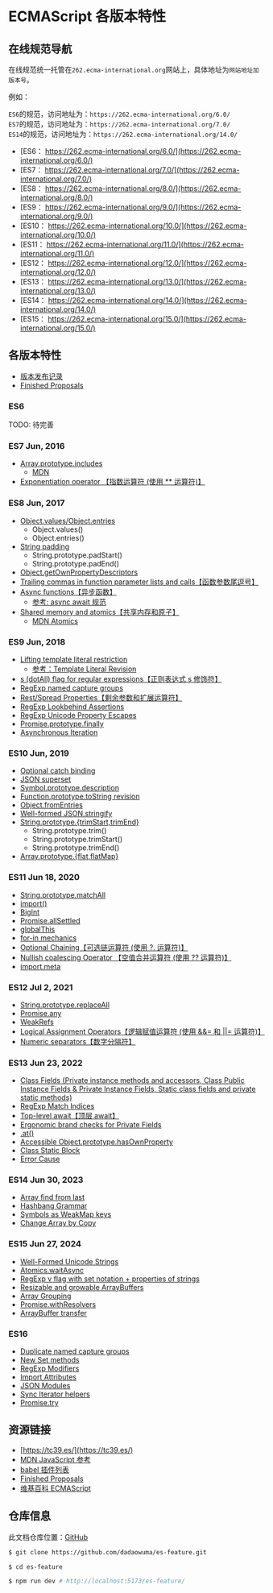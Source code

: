 # ECMAScript 各版本特性

## 在线规范导航

在线规范统一托管在`262.ecma-international.org`网站上，具体地址为`网站地址加版本号`。

例如：

`ES6`的规范，访问地址为：`https://262.ecma-international.org/6.0/`  
`ES7`的规范，访问地址为：`https://262.ecma-international.org/7.0/`  
`ES14`的规范，访问地址为：`https://262.ecma-international.org/14.0/`

- [ES6： https://262.ecma-international.org/6.0/](https://262.ecma-international.org/6.0/)
- [ES7： https://262.ecma-international.org/7.0/](https://262.ecma-international.org/7.0/)
- [ES8： https://262.ecma-international.org/8.0/](https://262.ecma-international.org/8.0/)
- [ES9： https://262.ecma-international.org/9.0/](https://262.ecma-international.org/9.0/)
- [ES10： https://262.ecma-international.org/10.0/](https://262.ecma-international.org/10.0/)
- [ES11： https://262.ecma-international.org/11.0/](https://262.ecma-international.org/11.0/)
- [ES12： https://262.ecma-international.org/12.0/](https://262.ecma-international.org/12.0/)
- [ES13： https://262.ecma-international.org/13.0/](https://262.ecma-international.org/13.0/)
- [ES14： https://262.ecma-international.org/14.0/](https://262.ecma-international.org/14.0/)
- [ES15： https://262.ecma-international.org/15.0/](https://262.ecma-international.org/15.0/)

## 各版本特性

- [版本发布记录](https://github.com/tc39/ecma262/releases)
- [Finished Proposals](https://github.com/tc39/proposals/blob/main/finished-proposals.md)

### ES6

TODO: 待完善

### ES7 Jun, 2016

- [Array.prototype.includes](https://github.com/tc39/proposal-Array.prototype.includes)
  - [MDN](https://developer.mozilla.org/zh-CN/docs/Web/JavaScript/Reference/Global_Objects/Array/includes)
- [Exponentiation operator 【指数运算符 (使用 \*\* 运算符)】](https://github.com/tc39/proposal-exponentiation-operator)

### ES8 Jun, 2017

- [Object.values/Object.entries](https://github.com/tc39/proposal-object-values-entries)
  - Object.values()
  - Object.entries()
- [String padding](https://github.com/tc39/proposal-string-pad-start-end)
  - String.prototype.padStart()
  - String.prototype.padEnd()
- [Object.getOwnPropertyDescriptors](https://github.com/tc39/proposal-object-getownpropertydescriptors)
- [Trailing commas in function parameter lists and calls【函数参数尾逗号】](https://github.com/tc39/proposal-trailing-function-commas)
- [Async functions【异步函数】](https://github.com/tc39/proposal-async-await)
  - [参考: async await 规范](https://tc39.es/proposal-async-await/)
- [Shared memory and atomics【共享内存和原子】](https://github.com/tc39/proposal-ecmascript-sharedmem)
  - [MDN Atomics](https://developer.mozilla.org/zh-CN/docs/Web/JavaScript/Reference/Global_Objects/Atomics)

### ES9 Jun, 2018

- [Lifting template literal restriction](https://github.com/tc39/proposal-template-literal-revision)
  - [参考：Template Literal Revision](https://tc39.es/proposal-template-literal-revision/)
- [s (dotAll) flag for regular expressions【正则表达式 s 修饰符】](https://github.com/tc39/proposal-regexp-dotall-flag)
- [RegExp named capture groups](https://github.com/tc39/proposal-regexp-named-groups)
- [Rest/Spread Properties【剩余参数和扩展运算符】](https://github.com/tc39/proposal-object-rest-spread)
- [RegExp Lookbehind Assertions](https://github.com/tc39/proposal-regexp-lookbehind)
- [RegExp Unicode Property Escapes](https://github.com/tc39/proposal-regexp-unicode-property-escapes)
- [Promise.prototype.finally](https://github.com/tc39/proposal-promise-finally)
- [Asynchronous Iteration](https://github.com/tc39/proposal-async-iteration)

### ES10 Jun, 2019

- [Optional catch binding](https://github.com/tc39/proposal-optional-catch-binding)
- [JSON superset](https://github.com/tc39/proposal-json-superset)
- [Symbol.prototype.description](https://github.com/tc39/proposal-Symbol-description)
- [Function.prototype.toString revision](https://github.com/tc39/Function-prototype-toString-revision)
- [Object.fromEntries](https://github.com/tc39/proposal-object-from-entries)
- [Well-formed JSON.stringify](https://github.com/tc39/proposal-well-formed-stringify)
- [String.prototype.{trimStart,trimEnd}](https://github.com/tc39/proposal-string-left-right-trim)
  - String.prototype.trim()
  - String.prototype.trimStart()
  - String.prototype.trimEnd()
- [Array.prototype.{flat,flatMap}](https://github.com/tc39/proposal-flatMap)

### ES11 Jun 18, 2020

- [String.prototype.matchAll](https://github.com/tc39/proposal-string-matchall)
- [import()](https://github.com/tc39/proposal-dynamic-import)
- [BigInt](https://github.com/tc39/proposal-bigint)
- [Promise.allSettled](https://github.com/tc39/proposal-promise-allSettled)
- [globalThis](https://github.com/tc39/proposal-global)
- [for-in mechanics](https://github.com/tc39/proposal-for-in-order)
- [Optional Chaining【可选链运算符 (使用 ?. 运算符)】](https://github.com/tc39/proposal-optional-chaining)
- [Nullish coalescing Operator 【空值合并运算符 (使用 ?? 运算符)】](https://github.com/tc39/proposal-nullish-coalescing)
- [import.meta](https://github.com/tc39/proposal-import-meta)

### ES12 Jul 2, 2021

- [String.prototype.replaceAll](https://github.com/tc39/proposal-string-replaceall)
- [Promise.any](https://github.com/tc39/proposal-promise-any)
- [WeakRefs](https://github.com/tc39/proposal-weakrefs)
- [Logical Assignment Operators【逻辑赋值运算符 (使用 &&= 和 ||= 运算符)】](https://github.com/tc39/proposal-logical-assignment)
- [Numeric separators【数字分隔符】](https://github.com/tc39/proposal-numeric-separator)

### ES13 Jun 23, 2022

- [Class Fields (Private instance methods and accessors, Class Public Instance Fields & Private Instance Fields, Static class fields and private static methods)](https://github.com/tc39/proposal-private-methods)
- [RegExp Match Indices](https://github.com/tc39/proposal-regexp-match-indices)
- [Top-level await【顶层 await】](https://github.com/tc39/proposal-top-level-await)
- [Ergonomic brand checks for Private Fields](https://github.com/tc39/proposal-private-fields-in-in)
- [.at()](https://github.com/tc39/proposal-relative-indexing-method)
- [Accessible Object.prototype.hasOwnProperty](https://github.com/tc39/proposal-accessible-object-hasownproperty)
- [Class Static Block](https://github.com/tc39/proposal-class-static-block)
- [Error Cause](https://github.com/tc39/proposal-error-cause)

### ES14 Jun 30, 2023

- [Array find from last](https://github.com/tc39/proposal-array-find-from-last)
- [Hashbang Grammar](https://github.com/tc39/proposal-hashbang)
- [Symbols as WeakMap keys](https://github.com/tc39/proposal-symbols-as-weakmap-keys)
- [Change Array by Copy](https://github.com/tc39/proposal-change-array-by-copy)

### ES15 Jun 27, 2024

- [Well-Formed Unicode Strings](https://github.com/tc39/proposal-is-usv-string)
- [Atomics.waitAsync](https://github.com/tc39/proposal-atomics-wait-async)
- [RegExp v flag with set notation + properties of strings](https://github.com/tc39/proposal-regexp-v-flag)
- [Resizable and growable ArrayBuffers](https://github.com/tc39/proposal-resizablearraybuffer)
- [Array Grouping](https://github.com/tc39/proposal-array-grouping)
- [Promise.withResolvers](https://github.com/tc39/proposal-promise-with-resolvers)
- [ArrayBuffer transfer](https://github.com/tc39/proposal-arraybuffer-transfer)

### ES16

- [Duplicate named capture groups](https://github.com/tc39/proposal-duplicate-named-capturing-groups)
- [New Set methods](https://github.com/tc39/proposal-set-methods)
- [RegExp Modifiers](https://github.com/tc39/proposal-regexp-modifiers)
- [Import Attributes](https://github.com/tc39/proposal-import-attributes)
- [JSON Modules](https://github.com/tc39/proposal-json-modules)
- [Sync Iterator helpers](https://github.com/tc39/proposal-iterator-helpers)
- [Promise.try](https://github.com/tc39/proposal-promise-try)

## 资源链接

- [https://tc39.es/](https://tc39.es/)
- [MDN JavaScript 参考](https://developer.mozilla.org/zh-CN/docs/Web/JavaScript/Reference)
- [babel 插件列表](https://babeljs.io/docs/plugins-list)
- [Finished Proposals](https://github.com/tc39/proposals/blob/main/finished-proposals.md)
- [维基百科 ECMAScript](https://zh.wikipedia.org/wiki/ECMAScript)

## 仓库信息

此文档仓库位置：[GitHub](https://github.com/dadaowuma/es-feature)

```bash
$ git clone https://github.com/dadaowuma/es-feature.git

$ cd es-feature

$ npm run dev # http://localhost:5173/es-feature/
```
